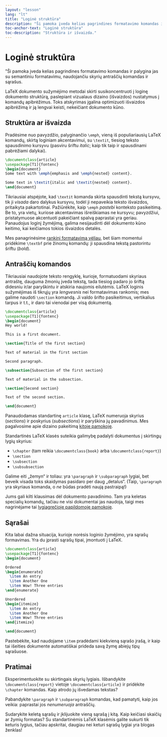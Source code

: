 ```yaml
---
layout: "lesson"
lang: "lt"
title: "Loginė struktūra"
description: "Ši pamoka įveda kelias pagrindines formatavimo komandas ir palygina jas su semantiniu formatavimu, naudojančiu skyrių antraščių komandas ir sąrašus."
toc-anchor-text: "Loginė struktūra"
toc-description: "Struktūra ir išvaizda."
---
```


# Loginė struktūra

<span
  class="summary">"Ši pamoka įveda kelias pagrindines formatavimo komandas ir palygina jas su semantiniu formatavimu, naudojančiu skyrių antraščių komandas ir sąrašus.</span>

LaTeX dokumento sužymėjimo metodai skirti susikoncentruoti į loginę dokumento struktūrą, paslepiant vizualaus dizaino (išvaizdos) nustatymus į komandų apibrėžimus.  Toks atskyrimas įgalina optimizuoti išvaizdos apibrėžimą ir ją lengvai keisti, nekeičiant dokumento kūno.

## Struktūra ar išvaizda

Pradėsime nuo pavyzdžio, palyginančio `\emph`, vieną iš populiariausių LaTeX komandų, skirtą loginiam akcentavimui, su `\textit`, tiesiog teksto spausdinimo kursyvu (pasviru šriftu _italic_; kaip tik taip ir spausdinami pabrėžiami dalykai).

```latex
\documentclass{article}
\usepackage[T1]{fontenc}
\begin{document}
Some text with \emph{emphasis and \emph{nested} content}.

Some text in \textit{italic and \textit{nested} content}.
\end{document}
```

Tikriausiai atspėjote, kad `\textit` komanda skirta spausdinti tekstą
kursyvu, tik ji _visada_ daro dalykus kursyvu, todėl ji nepaveikia teksto
išvaizdos, pritaikyta pakartotinai. Pažiūrėkite, kaip `\emph` _pastebi_
konteksto pasikeitimą. Be to, yra vietų, kuriose akcentavimas išreiškiamas ne
kursyvu; pavyzdžiui, pristatymuose akcentuoti pakeičiant spalvą paprastai yra
geriau.  Panaudojus loginį žymėjimą, galima nesijaudinti dėl dokumento kūno
keitimo, kai keičiamos tokios išvaizdos detalės.

Mes panagrinėsime [rankinį formatavimą vėliau](lesson-11), bet šiam momentui
pridėkime `\textbf` prie žinomų komandų: ji spausdina tekstą pastorintu
šriftu (_bold_).

## Antraščių komandos

Tikriausiai naudojote teksto rengyklę, kurioje, formatuodami skyriaus
antraštę, dauguma žmonių įveda tekstą, tada tiesiog padaro jo šriftą
didesniu ir/ar paryškintu ir atskiria naujomis eilutėmis. LaTeX loginis
sužymėjimas iš tikrųjų yra _lengvesnis_ nei formatavimas rankomis; mes galime
naudoti `\section` komandą.  Ji valdo šrifto pasikeitimus, vertikalius tarpus
ir t.t., ir daro tai vienodai per visą dokumentą.

```latex
\documentclass{article}
\usepackage[T1]{fontenc}
\begin{document}
Hey world!

This is a first document.

\section{Title of the first section}

Text of material in the first section

Second paragraph.

\subsection{Subsection of the first section}

Text of material in the subsection.

\section{Second section}

Text of the second section.

\end{document}
```

Panaudodamas standartinę `article` klasę, LaTeX numeruoja skyrius
(_sections_) ir poskyrius (_subsections_) ir paryškina jų pavadinimus.  Mes
pagalvosime apie dizaino pakeitimą [kitoje pamokoje](lesson-05).

Standartinės LaTeX klasės suteikia galimybę padalyti dokumentus į skirtingų
lygių skyrius:

- `\chapter` (tam reikia `\documentclass{book}` arba `\documentclass{report}`)
- `\section`
- `\subsection`
- `\subsubsection`

Galime eiti „žemyn“ ir toliau: yra `\paragraph` ir `\subparagraph` lygiai,
bet beveik visada toks skaidymas pasidaro per daug „detalus“. (Taip,
`\paragraph` yra skyriaus komanda, o _ne_ būdas pradėti naują pastraipą!)

Jums gali kilti klausimas dėl dokumento pavadinimo. Tam yra keletas specialių
komandų, tačiau ne visi dokumentai jas naudoja, taigi mes nagrinėjame tai
[lygiagrečioje papildomoje pamokoje](more-04).

## Sąrašai

Kita labai dažna situacija, kurioje norėsis loginio žymėjimo, yra sąrašų
formavimas. Yra du įprasti sąrašų tipai, įmontuoti į LaTeX.

```latex
\documentclass{article}
\usepackage[T1]{fontenc}
\begin{document}

Ordered
\begin{enumerate}
  \item An entry
  \item Another One
  \item Wow! Three entries
\end{enumerate}

Unordered
\begin{itemize}
  \item An entry
  \item Another One
  \item Wow! Three entries
\end{itemize}

\end{document}
```

Pastebėkite, kad naudojame `\item` pradėdami kiekvieną sąrašo įrašą, ir kaip
tai išeities dokumente automatiškai prideda savą žymę abiejų tipų sąrašuose.

## Pratimai

Eksperimentuokite su skirtingais skyrių lygiais. Išbandykite
`\documentclass{report}` vietoje `\documentclass{article}` ir pridėkite
`\chapter` komandas. Kaip atrodo jų išvedamas tekstas?

Pabandykite `\paragraph` ir `\subparagraph` komandas, kad pamatyti, kaip jos
veikia:  paprastai jos _nenumeruoja_ antraščių.

Sudarykite keletą sąrašų ir įklijuokite vieną sąrašą į kitą. Kaip keičiasi
skaičių ar žymių formatas? Su standartinėmis LaTeX klasėmis galite sukurti
tik keturis lygius, tačiau apskritai, daugiau nei keturi sąrašų lygiai yra
blogas ženklas!
